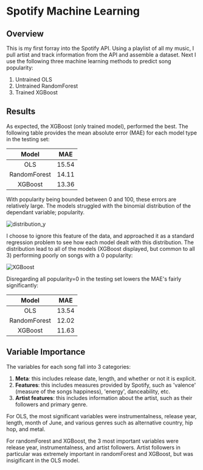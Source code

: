 # Spotify Machine Learning
## Overview
This is my first forray into the Spotify API. Using a playlist of all my music, I pull artist and track information from the API and assemble a dataset. Next I use the following three machine learning methods to predict song popularity:
1. Untrained OLS
2. Untrained RandomForest
3. Trained XGBoost

## Results
As expected, the XGBoost (only trained model), performed the best. The following table provides the mean absolute error (MAE) for each model type in the testing set:

| Model | MAE |
| :----:  | --- |
| OLS   | 15.54|
| RandomForest | 14.11 |
| XGBoost | 13.36 |

With popularity being bounded between 0 and 100, these errors are relatively large. The models struggled with the binomial distribution of the dependant variable; popularity.

![distribution_y](https://user-images.githubusercontent.com/52394699/177019386-e07ef75a-f605-473d-b508-5c6417eec91a.png)

I choose to ignore this feature of the data, and approached it as a standard regression problem to see how each model dealt with this distribution. The distribution lead to all of the models (XGBoost displayed, but common to all 3) performing poorly on songs with a 0 popularity:

![XGBoost](https://user-images.githubusercontent.com/52394699/177019421-ef7748f1-1d82-429f-a262-8573a46de32c.png)

Disregarding all popularity=0 in the testing set lowers the MAE's fairly significantly:

| Model | MAE |
| :----:  | --- |
| OLS   | 13.54|
| RandomForest | 12.02 |
| XGBoost | 11.63 |

## Variable Importance
The variables for each song fall into 3 categories:
1. **Meta**: this includes release date, length, and whether or not it is explicit.
2. **Features**: this includes measures provided by Spotify, such as 'valence' (measure of the songs happiness), 'energy', danceability, etc.
3. **Artist features**: this includes information about the artist, such as their followers and primary genre.

For OLS, the most significant variables were instrumentalness, release year, length, month of June, and various genres such as alternative country, hip hop, and metal.

For randomForest and XGBoost, the 3 most important variables were release year, instrumentalness, and artist followers. Artist followers in particular was extremely important in randomForest and XGBoost, but was insigificant in the OLS model.





